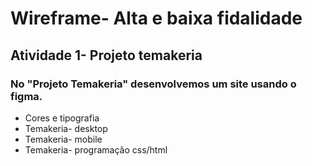 # Wireframe- Alta e baixa fidalidade
##  Atividade 1- Projeto temakeria
### No "Projeto Temakeria" desenvolvemos um site usando o figma.
- Cores e tipografia
- Temakeria- desktop
- Temakeria- mobile
- Temakeria- programação css/html

